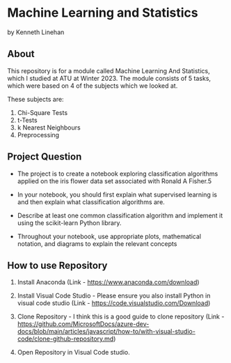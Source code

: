 # Machine Learning and Statistics

by Kenneth Linehan

## About

This repository is for a module called Machine Learning And Statistics, which I studied at ATU at Winter 2023. The module consists of 5 tasks, which were based on 4 of the subjects which we looked at.

These subjects are:
1. Chi-Square Tests
2. t-Tests
3. k Nearest Neighbours
4. Preprocessing

## Project Question

- The project is to create a notebook exploring classification algorithms applied on the iris flower data set associated with Ronald A Fisher.5

- In your notebook, you should first explain what supervised learning is and then explain what classification algorithms are.

- Describe at least one common classification algorithm and implement it using the scikit-learn Python library.

- Throughout your notebook, use appropriate plots, mathematical notation, and diagrams to explain the relevant concepts


## How to use Repository
1. Install Anaconda (Link - https://www.anaconda.com/download)

2. Install Visual Code Studio - Please ensure you also install Python in visual code studio (Link - https://code.visualstudio.com/Download)

3. Clone Repository - I think this is a good guide to clone repository (Link - https://github.com/MicrosoftDocs/azure-dev-docs/blob/main/articles/javascript/how-to/with-visual-studio-code/clone-github-repository.md)

4. Open Repository in Visual Code studio.

